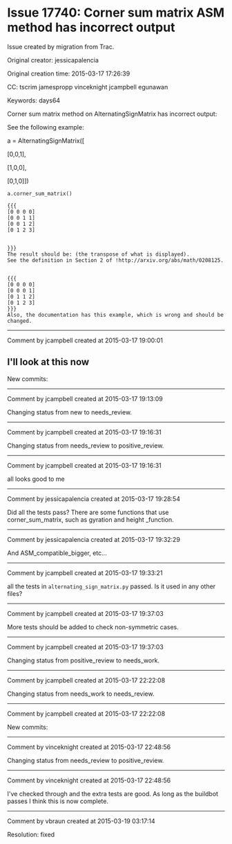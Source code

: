 # Issue 17740: Corner sum matrix ASM method has incorrect output

Issue created by migration from Trac.

Original creator: jessicapalencia

Original creation time: 2015-03-17 17:26:39

CC:  tscrim jamespropp vinceknight jcampbell egunawan

Keywords: days64

Corner sum matrix method on AlternatingSignMatrix has incorrect output:

See the following example:

a = AlternatingSignMatrix([

[0,0,1],

[1,0,0],

[0,1,0]])


```
a.corner_sum_matrix()
```


```
{{{
[0 0 0 0]
[0 0 1 1]
[0 0 1 2]
[0 1 2 3]


}}}
The result should be: (the transpose of what is displayed). 
See the definition in Section 2 of !http://arxiv.org/abs/math/0208125. 


{{{
[0 0 0 0]
[0 0 0 1]
[0 1 1 2]
[0 1 2 3]
}}}
Also, the documentation has this example, which is wrong and should be changed.
```



---

Comment by jcampbell created at 2015-03-17 19:00:01

I'll look at this now
----
New commits:


---

Comment by jcampbell created at 2015-03-17 19:13:09

Changing status from new to needs_review.


---

Comment by jcampbell created at 2015-03-17 19:16:31

Changing status from needs_review to positive_review.


---

Comment by jcampbell created at 2015-03-17 19:16:31

all looks good to me


---

Comment by jessicapalencia created at 2015-03-17 19:28:54

Did all the tests pass? There are some functions that use corner_sum_matrix, such as gyration and height _function.


---

Comment by jessicapalencia created at 2015-03-17 19:32:29

And ASM_compatible_bigger, etc...


---

Comment by jcampbell created at 2015-03-17 19:33:21

all the tests in `alternating_sign_matrix.py` passed. Is it used in any other files?


---

Comment by jcampbell created at 2015-03-17 19:37:03

More tests should be added to check non-symmetric cases.


---

Comment by jcampbell created at 2015-03-17 19:37:03

Changing status from positive_review to needs_work.


---

Comment by jcampbell created at 2015-03-17 22:22:08

Changing status from needs_work to needs_review.


---

Comment by jcampbell created at 2015-03-17 22:22:08

New commits:


---

Comment by vinceknight created at 2015-03-17 22:48:56

Changing status from needs_review to positive_review.


---

Comment by vinceknight created at 2015-03-17 22:48:56

I've checked through and the extra tests are good. As long as the buildbot passes I think this is now complete.


---

Comment by vbraun created at 2015-03-19 03:17:14

Resolution: fixed
